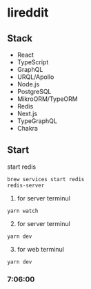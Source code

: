 # lireddit

## Stack

- React
- TypeScript
- GraphQL
- URQL/Apollo
- Node.js
- PostgreSQL
- MikroORM/TypeORM
- Redis
- Next.js
- TypeGraphQL
- Chakra

## Start

start redis

```
brew services start redis
redis-server
```

1. for server terminul

```
yarn watch
```

2. for server terminul

```
yarn dev
```

3. for web terminul

```
yarn dev
```

### 7:06:00
